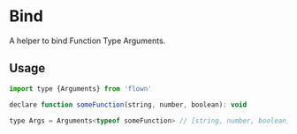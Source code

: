 # Bind

A helper to bind Function Type Arguments.

## Usage

```js
import type {Arguments} from 'flown'

declare function someFunction(string, number, boolean): void

type Args = Arguments<typeof someFunction> // [string, number, boolean]
```
